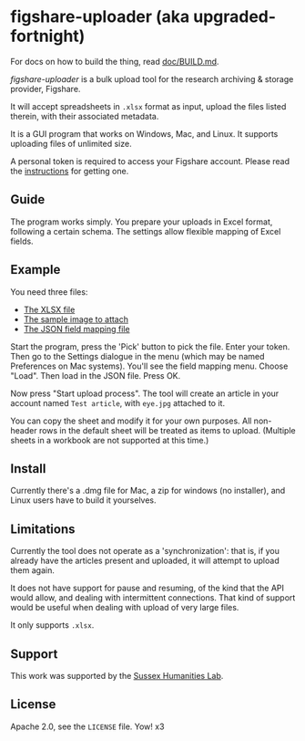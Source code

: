 # figshare-uploader (aka upgraded-fortnight)

For docs on how to build the thing, read [doc/BUILD.md](doc/BUILD.md).

_figshare-uploader_ is a bulk upload tool for the research archiving & storage
provider, Figshare.

It will accept spreadsheets in `.xlsx` format as input, upload the files listed
therein, with their associated metadata.

It is a GUI program that works on Windows, Mac, and Linux.  It supports uploading
files of unlimited size.

A personal token is required to access your Figshare account.  Please read the
[instructions](doc/creating_personal_token.md) for getting one.

## Guide

The program works simply.  You prepare your uploads in Excel format, following a
certain schema.  The settings allow flexible mapping of Excel fields.

## Example

You need three files:

* [The XLSX file](resources/basic_schema_for_non_institutional_account_upload.xlsx)
* [The sample image to attach](resources/eye.jpg)
* [The JSON field mapping file](resources/basic_schema_for_non_institutional_account.json)

Start the program, press the 'Pick' button to pick the file.  Enter your
token.  Then go to the Settings dialogue in the menu (which may be named 
Preferences on Mac systems).  You'll see the field mapping menu.  Choose "Load".
Then load in the JSON file.  Press OK.

Now press "Start upload process".  The tool will create an article in your
account named `Test article`, with `eye.jpg` attached to it.

You can copy the sheet and modify it for your own purposes.  All non-header rows
in the default sheet will be treated as items to upload.  (Multiple sheets in
a workbook are not supported at this time.)

## Install

Currently there's a .dmg file for Mac, a zip for windows (no installer), and
Linux users have to build it yourselves.

## Limitations

Currently the tool does not operate as a 'synchronization': that is, if you
already have the articles present and uploaded, it will attempt to upload them
again.

It does not have support for pause and resuming, of the kind that the API would
allow, and dealing with intermittent connections.  That kind of support would
be useful when dealing with upload of very large files.

It only supports `.xlsx`.

## Support

This work was supported by the [Sussex Humanities Lab](http://www.sussex.ac.uk/shl).

## License

Apache 2.0, see the `LICENSE` file.
Yow! x3
